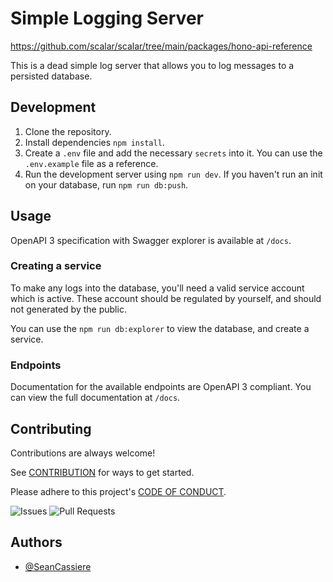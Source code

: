 # Simple Logging Server

https://github.com/scalar/scalar/tree/main/packages/hono-api-reference

This is a dead simple log server that allows you to log messages to a persisted database.

## Development

1. Clone the repository.
2. Install dependencies `npm install`.
3. Create a `.env` file and add the necessary `secrets` into it. You can use the `.env.example` file as a reference.
4. Run the development server using `npm run dev`. If you haven't run an init on your database, run `npm run db:push`.

## Usage

OpenAPI 3 specification with Swagger explorer is available at `/docs`.

### Creating a service

To make any logs into the database, you'll need a valid service account which is active. These account should be regulated by yourself, and should not generated by the public.

You can use the `npm run db:explorer` to view the database, and create a service.

### Endpoints

Documentation for the available endpoints are OpenAPI 3 compliant. You can view the full documentation at `/docs`.

## Contributing

Contributions are always welcome!

See [CONTRIBUTION](CONTRIBUTION.md) for ways to get started.

Please adhere to this project's [CODE OF CONDUCT](CODE_OF_CONDUCT.md).

![Issues](https://img.shields.io/github/issues/SeanCassiere/simple-logging-server)
![Pull Requests](https://img.shields.io/github/issues-pr-closed/SeanCassiere/simple-logging-server)

## Authors

- [@SeanCassiere](https://github.com/SeanCassiere)
